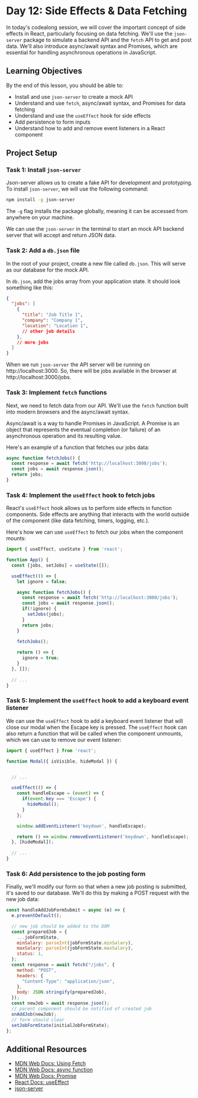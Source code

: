 # Day 12: Side Effects & Data Fetching

In today's codealong session, we will cover the important concept of side effects in React, particularly focusing on data fetching. We'll use the `json-server` package to simulate a backend API and the `fetch` API to get and post data. We'll also introduce async/await syntax and Promises, which are essential for handling asynchronous operations in JavaScript.

## Learning Objectives

By the end of this lesson, you should be able to:

- Install and use `json-server` to create a mock API
- Understand and use `fetch`, async/await syntax, and Promises for data fetching
- Understand and use the `useEffect` hook for side effects
- Add persistence to form inputs
- Understand how to add and remove event listeners in a React component

## Project Setup

### Task 1: Install `json-server`

Json-server allows us to create a fake API for development and prototyping. To install `json-server`, we will use the following command:

```bash
npm install -g json-server
```

The `-g` flag installs the package globally, meaning it can be accessed from anywhere on your machine.

We can use the `json-server` in the terminal to start an mock API backend server that will accept and return JSON data.

### Task 2: Add a `db.json` file

In the root of your project, create a new file called `db.json`. This will serve as our database for the mock API.

In `db.json`, add the jobs array from your application state. It should look something like this:

```json
{
  "jobs": [
    {
      "title": "Job Title 1",
      "company": "Company 1",
      "location": "Location 1",
      // other job details
    },
    // more jobs
  ]
}
```

When we run `json-server` the API server will be running on http://localhost:3000. So, there will be jobs available in the browser at http://localhost:3000/jobs.

### Task 3: Implement `fetch` functions

Next, we need to fetch data from our API. We'll use the `fetch` function built into modern browsers and the async/await syntax. 

Async/await is a way to handle Promises in JavaScript. A Promise is an object that represents the eventual completion (or failure) of an asynchronous operation and its resulting value.

Here's an example of a function that fetches our jobs data:

```jsx
async function fetchJobs() {
  const response = await fetch('http://localhost:3000/jobs');
  const jobs = await response.json();
  return jobs;
}
```


### Task 4: Implement the `useEffect` hook to fetch jobs

React's `useEffect` hook allows us to perform side effects in function components. Side effects are anything that interacts with the world outside of the component (like data fetching, timers, logging, etc.).

Here's how we can use `useEffect` to fetch our jobs when the component mounts:

```jsx
import { useEffect, useState } from 'react';

function App() {
  const [jobs, setJobs] = useState([]);

  useEffect(() => {
    let ignore = false;

    async function fetchJobs() {
      const response = await fetch('http://localhost:3000/jobs');
      const jobs = await response.json();
      if(!ignore) {
        setJobs(jobs);
      }
      return jobs;
    }
    
    fetchJobs();

    return () => {
      ignore = true;
    }
  }, []);
  
  // ...
}
```

### Task 5: Implement the `useEffect` hook to add a keyboard event listener

We can use the `useEffect` hook to add a keyboard event listener that will close our modal when the Escape key is pressed. The `useEffect` hook can also return a function that will be called when the component unmounts, which we can use to remove our event listener:

```jsx
import { useEffect } from 'react';

function Modal({ isVisible, hideModal }) {


  // ...

  useEffect(() => {
    const handleEscape = (event) => {
      if(event.key === 'Escape') {
        hideModal();
      }
    };

    window.addEventListener('keydown', handleEscape);

    return () => window.removeEventListener('keydown', handleEscape);
  }, [hideModal]);
  
  // ...
}
```

### Task 6: Add persistence to the job posting form

Finally, we'll modify our form so that when a new job posting is submitted, it's saved to our database. We'll do this by making a POST request with the new job data:

```jsx
const handleAddJobFormSubmit = async (e) => {
  e.preventDefault();

  // new job should be added to the DOM
  const preparedJob = {
    ...jobFormState,
    minSalary: parseInt(jobFormState.minSalary),
    maxSalary: parseInt(jobFormState.maxSalary),
    status: 1,
  };
  const response = await fetch("/jobs", {
    method: "POST",
    headers: {
      "Content-Type": "application/json",
    },
    body: JSON.stringify(preparedJob),
  });
  const newJob = await response.json();
  // parent component should be notified of created job
  onAddJob(newJob);
  // form should clear
  setJobFormState(initialJobFormState);
};
```

## Additional Resources

- [MDN Web Docs: Using Fetch](https://developer.mozilla.org/en-US/docs/Web/API/Fetch_API/Using_Fetch)
- [MDN Web Docs: async function](https://developer.mozilla.org/en-US/docs/Web/JavaScript/Reference/Statements/async_function)
- [MDN Web Docs: Promise](https://developer.mozilla.org/en-US/docs/Web/JavaScript/Reference/Global_Objects/Promise)
- [React Docs: useEffect](https://reactjs.org/docs/hooks-effect.html)
- [json-server](https://github.com/typicode/json-server)